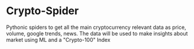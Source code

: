 # Crypto-Spider
Pythonic spiders to get all the main cryptocurrency relevant data as price, volume, google trends, news. The data will be used to make insights about market using ML and a "Crypto-100" Index
